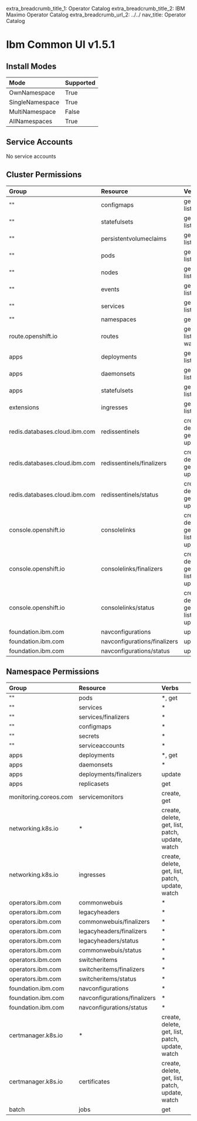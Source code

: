 extra_breadcrumb_title_1: Operator Catalog
extra_breadcrumb_title_2: IBM Maximo Operator Catalog
extra_breadcrumb_url_2: ../../
nav_title: Operator Catalog

Ibm Common UI v1.5.1
================================================================================

Install Modes
--------------------------------------------------------------------------------
| Mode                 | Supported |
| :------------------- | :-------- |
| OwnNamespace         | True      |
| SingleNamespace      | True      |
| MultiNamespace       | False     |
| AllNamespaces        | True      |

Service Accounts
--------------------------------------------------------------------------------
No service accounts

Cluster Permissions
--------------------------------------------------------------------------------
| Group                                    | Resource                                 | Verbs                                                                            |
| :--------------------------------------- | :--------------------------------------- | :------------------------------------------------------------------------------- |
| ""                                       | configmaps                               | get, list                                                                        |
| ""                                       | statefulsets                             | get, list                                                                        |
| ""                                       | persistentvolumeclaims                   | get, list                                                                        |
| ""                                       | pods                                     | get, list                                                                        |
| ""                                       | nodes                                    | get, list                                                                        |
| ""                                       | events                                   | get, list                                                                        |
| ""                                       | services                                 | get, list                                                                        |
| ""                                       | namespaces                               | get                                                                              |
| route.openshift.io                       | routes                                   | get, list, watch                                                                 |
| apps                                     | deployments                              | get, list                                                                        |
| apps                                     | daemonsets                               | get, list                                                                        |
| apps                                     | statefulsets                             | get, list                                                                        |
| extensions                               | ingresses                                | get, list                                                                        |
| redis.databases.cloud.ibm.com            | redissentinels                           | create, delete, get, update                                                      |
| redis.databases.cloud.ibm.com            | redissentinels/finalizers                | create, delete, get, update                                                      |
| redis.databases.cloud.ibm.com            | redissentinels/status                    | create, delete, get, update                                                      |
| console.openshift.io                     | consolelinks                             | create, delete, get, list, update                                                |
| console.openshift.io                     | consolelinks/finalizers                  | create, delete, get, list, update                                                |
| console.openshift.io                     | consolelinks/status                      | create, delete, get, list, update                                                |
| foundation.ibm.com                       | navconfigurations                        | update                                                                           |
| foundation.ibm.com                       | navconfigurations/finalizers             | update                                                                           |
| foundation.ibm.com                       | navconfigurations/status                 | update                                                                           |

Namespace Permissions
--------------------------------------------------------------------------------
| Group                                    | Resource                                 | Verbs                                                                            |
| :--------------------------------------- | :--------------------------------------- | :------------------------------------------------------------------------------- |
| ""                                       | pods                                     | *, get                                                                           |
| ""                                       | services                                 | *                                                                                |
| ""                                       | services/finalizers                      | *                                                                                |
| ""                                       | configmaps                               | *                                                                                |
| ""                                       | secrets                                  | *                                                                                |
| ""                                       | serviceaccounts                          | *                                                                                |
| apps                                     | deployments                              | *, get                                                                           |
| apps                                     | daemonsets                               | *                                                                                |
| apps                                     | deployments/finalizers                   | update                                                                           |
| apps                                     | replicasets                              | get                                                                              |
| monitoring.coreos.com                    | servicemonitors                          | create, get                                                                      |
| networking.k8s.io                        | *                                        | create, delete, get, list, patch, update, watch                                  |
| networking.k8s.io                        | ingresses                                | create, delete, get, list, patch, update, watch                                  |
| operators.ibm.com                        | commonwebuis                             | *                                                                                |
| operators.ibm.com                        | legacyheaders                            | *                                                                                |
| operators.ibm.com                        | commonwebuis/finalizers                  | *                                                                                |
| operators.ibm.com                        | legacyheaders/finalizers                 | *                                                                                |
| operators.ibm.com                        | legacyheaders/status                     | *                                                                                |
| operators.ibm.com                        | commonwebuis/status                      | *                                                                                |
| operators.ibm.com                        | switcheritems                            | *                                                                                |
| operators.ibm.com                        | switcheritems/finalizers                 | *                                                                                |
| operators.ibm.com                        | switcheritems/status                     | *                                                                                |
| foundation.ibm.com                       | navconfigurations                        | *                                                                                |
| foundation.ibm.com                       | navconfigurations/finalizers             | *                                                                                |
| foundation.ibm.com                       | navconfigurations/status                 | *                                                                                |
| certmanager.k8s.io                       | *                                        | create, delete, get, list, patch, update, watch                                  |
| certmanager.k8s.io                       | certificates                             | create, delete, get, list, patch, update, watch                                  |
| batch                                    | jobs                                     | get                                                                              |
